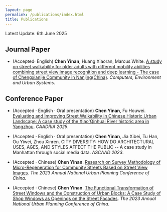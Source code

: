 ```yaml
---
layout: page
permalink: /publications/index.html
title: Publications
---
```



Latest Update: 6th June 2025&nbsp;  

## Journal Paper

- (Accepted· English) **Chen Yinan**, Huang Xiaoran, Marcus White. [A study on street walkability for older adults with different mobility abilities combining street view image recognition and deep learning - The case of Chengxianjie Community in Nanjing(China)](https://www.sciencedirect.com/science/article/abs/pii/S0198971524000802). *Computers, Environment and Urban Systems*.

## Conference Paper

- (Accepted · English · Oral presentation) **Chen Yinan**, Fu Houwei. [Evaluating and Improving Street Walkability in Chinese Historic Urban Landscape: A case study of the Xiao'Qinhuai River historic area in Yangzhou](https://papers.cumincad.org/cgi-bin/works/paper/caadria2025_640). *CAADRIA 2025*.<br>

- (Accepted · English · Oral presentation) **Chen Yinan**, Jia Xibei, Tu Han, Ou Yiwei, Zhou Xinren. CITY DIVERSITY: HOW DO ARCHITECTURAL USES, AGES, AND STYLES AFFECT THE PUBLIC -- A case study in Manhattan through social media data. *ASCAAD 2023*.<br>

-  (Accepted · Chinese) **Chen Yinan**. [Research on Survey Methodology of Micro-Regeneration for Community Streets Based on Street View Images](https://Ariachenyinan.github.io/mypaper/1.pdf). *The 2023 Annual National Urban Planning Conference of China*.<br>

-  (Accepted · Chinese) **Chen Yinan**. [The Functional Transformation of Street Windows and the Construction of Urban Blocks: A Case Study of Shop Windows as Openings on the Street Facades](https://Ariachenyinan.github.io/mypaper/2.pdf). *The 2023 Annual National Urban Planning Conference of China*.



